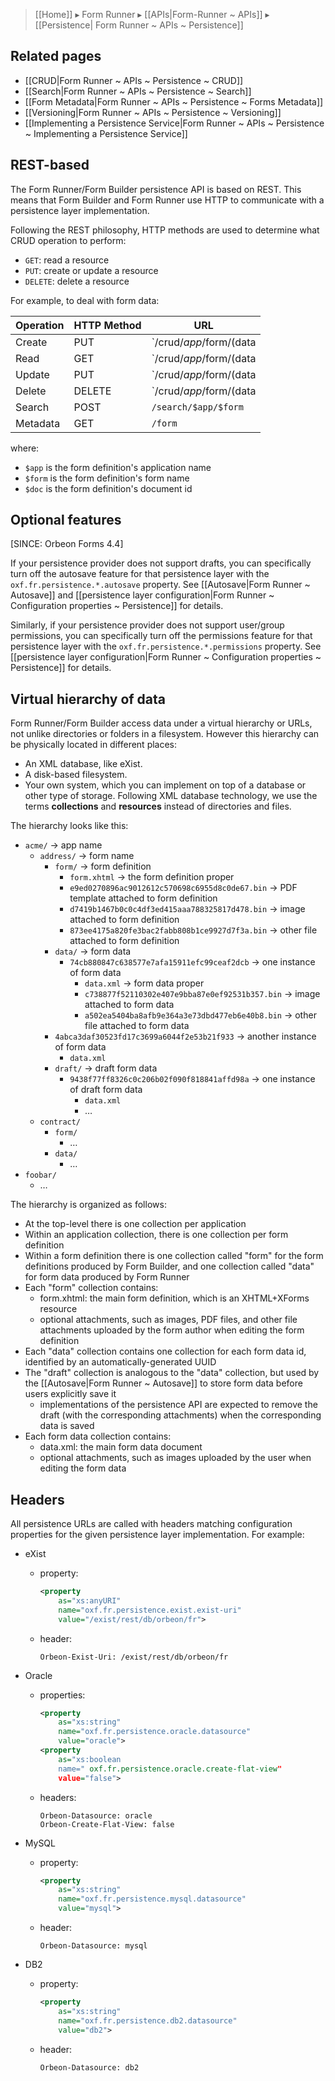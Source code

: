 > [[Home]] ▸ Form Runner ▸ [[APIs|Form-Runner ~ APIs]] ▸ [[Persistence| Form Runner ~ APIs ~ Persistence]]

## Related pages

- [[CRUD|Form Runner ~ APIs ~ Persistence ~ CRUD]]
- [[Search|Form Runner ~ APIs ~ Persistence ~ Search]]
- [[Form Metadata|Form Runner ~ APIs ~ Persistence ~ Forms Metadata]]
- [[Versioning|Form Runner ~ APIs ~ Persistence ~ Versioning]]
- [[Implementing a Persistence Service|Form Runner ~ APIs ~ Persistence ~ Implementing a Persistence Service]]

## REST-based

The Form Runner/Form Builder persistence API is based on REST. This means that Form Builder and Form Runner use HTTP to communicate with a persistence layer implementation.

Following the REST philosophy, HTTP methods are used to determine what CRUD operation to perform:

* `GET`: read a resource
* `PUT`: create or update a resource
* `DELETE`: delete a resource

For example, to deal with form data:

| Operation | HTTP Method | URL |
| --------- | ----------- | --- |
| Create    | PUT         | `/crud/$app/$form/(data|draft)/$doc/data.xml` |
| Read      | GET         | `/crud/$app/$form/(data|draft)/$doc/data.xml` |
| Update    | PUT         | `/crud/$app/$form/(data|draft)/$doc/data.xml` |
| Delete    | DELETE      | `/crud/$app/$form/(data|draft)/$doc/data.xml` |
| Search    | POST        | `/search/$app/$form` |
| Metadata  | GET         | `/form` |

where:

- `$app` is the form definition's application name
- `$form` is the form definition's form name
- `$doc` is the form definition's document id

## Optional features

[SINCE: Orbeon Forms 4.4]

If your persistence provider does not support drafts, you can specifically turn off the autosave feature for that persistence layer with the `oxf.fr.persistence.*.autosave` property. See [[Autosave|Form Runner ~ Autosave]] and [[persistence layer configuration|Form Runner ~ Configuration properties ~ Persistence]] for details.

Similarly, if your persistence provider does not support user/group permissions, you can specifically turn off the permissions feature for that persistence layer with the `oxf.fr.persistence.*.permissions` property. See [[persistence layer configuration|Form Runner ~ Configuration properties ~ Persistence]] for details.

## Virtual hierarchy of data

Form Runner/Form Builder access data under a virtual hierarchy or URLs, not unlike directories or folders in a filesystem. However this hierarchy can be physically located in different places:

* An XML database, like eXist.
* A disk-based filesystem.
* Your own system, which you can implement on top of a database or other type of storage.
Following XML database technology, we use the terms **collections** and **resources** instead of directories and files.

The hierarchy looks like this:


- `acme/` → app name
    - `address/` → form name
        - `form/` → form definition
            - `form.xhtml` → the form definition proper
            - `e9ed0270896ac9012612c570698c6955d8c0de67.bin` → PDF template attached to form definition
            - `d7419b1467b0c0c4df3ed415aaa788325817d478.bin` → image attached to form definition
            - `873ee4175a820fe3bac2fabb808b1ce9927d7f3a.bin` → other file attached to form definition
        - `data/` → form data
            - `74cb880847c638577e7afa15911efc99ceaf2dcb` → one instance of form data
                - `data.xml` → form data proper
                - `c738877f52110302e407e9bba87e0ef92531b357.bin` → image attached to form data
                - `a502ea5404ba8afb9e364a3e73dbd477eb6e40b8.bin` → other file attached to form data
        - `4abca3daf30523fd17c3699a6044f2e53b21f933` → another instance of form data
            - `data.xml`
        - `draft/` → draft form data
            - `9438f77ff8326c0c206b02f090f818841affd98a` → one instance of draft form data
                - `data.xml`
                - …
    - `contract/`
        - `form/`
            - …
        - `data/`
            - …
- `foobar/`
    - …

The hierarchy is organized as follows:

* At the top-level there is one collection per application
* Within an application collection, there is one collection per form definition
* Within a form definition  there is one collection called "form" for the form definitions produced by Form Builder, and one collection called "data" for form data produced by Form Runner
* Each "form" collection contains:
    * form.xhtml: the main form definition, which is an XHTML+XForms resource
    * optional attachments, such as images, PDF files, and other file attachments uploaded by the form author when editing the form definition
* Each "data" collection contains one collection for each form data id, identified by an automatically-generated UUID
* The "draft" collection is analogous to the "data" collection, but used by the [[Autosave|Form Runner ~ Autosave]] to store form data before users explicitly save it
    * implementations of the persistence API are expected to remove the draft (with the corresponding attachments) when the corresponding data is saved
* Each form data collection contains:
    * data.xml: the main form data document
    * optional attachments, such as images uploaded by the user when editing the form data

## Headers

All persistence URLs are called with headers matching configuration properties for the given persistence layer implementation. For example:

* eXist
    * property:

        ```xml
        <property
            as="xs:anyURI"
            name="oxf.fr.persistence.exist.exist-uri"
            value="/exist/rest/db/orbeon/fr">
        ```

    * header:

        ```
        Orbeon-Exist-Uri: /exist/rest/db/orbeon/fr
        ```

* Oracle
    * properties:

        ```xml
        <property
            as="xs:string"
            name="oxf.fr.persistence.oracle.datasource"
            value="oracle">
        <property
            as="xs:boolean
            name=" oxf.fr.persistence.oracle.create-flat-view"
            value="false">
        ```

    * headers:

        ```
        Orbeon-Datasource: oracle
        Orbeon-Create-Flat-View: false
        ```

* MySQL
    * property:

        ```xml
        <property
            as="xs:string"
            name="oxf.fr.persistence.mysql.datasource"
            value="mysql">
        ```

    * header:

        ```
        Orbeon-Datasource: mysql
        ```

* DB2
    * property:

        ```xml
        <property
            as="xs:string"
            name="oxf.fr.persistence.db2.datasource"
            value="db2">
        ```

    * header:

        ```
        Orbeon-Datasource: db2
        ```
